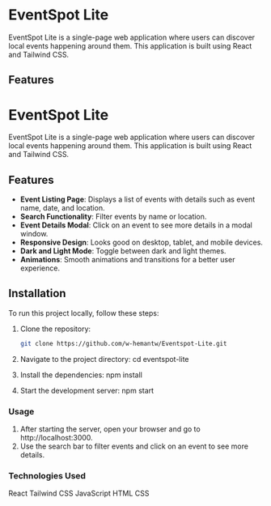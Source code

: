 # EventSpot Lite
EventSpot Lite is a single-page web application where users can discover local events happening around them. This application is built using React and Tailwind CSS.

## Features

# EventSpot Lite

EventSpot Lite is a single-page web application where users can discover local events happening around them. This application is built using React and Tailwind CSS.

## Features

- **Event Listing Page**: Displays a list of events with details such as event name, date, and location.
- **Search Functionality**: Filter events by name or location.
- **Event Details Modal**: Click on an event to see more details in a modal window.
- **Responsive Design**: Looks good on desktop, tablet, and mobile devices.
- **Dark and Light Mode**: Toggle between dark and light themes.
- **Animations**: Smooth animations and transitions for a better user experience.

## Installation

To run this project locally, follow these steps:

1. Clone the repository:
   ```bash
   git clone https://github.com/w-hemantw/Eventspot-Lite.git

2. Navigate to the project directory:
    cd eventspot-lite

3. Install the dependencies:
    npm install

4. Start the development server:
    npm start


### Usage
1. After starting the server, open your browser and go to http://localhost:3000.
2. Use the search bar to filter events and click on an event to see more details.

### Technologies Used
React
Tailwind CSS
JavaScript
HTML
CSS